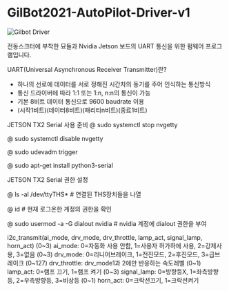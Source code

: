 # GilBot2021-AutoPilot-Driver-v1

![Gilbot Driver](https://user-images.githubusercontent.com/13266481/138188402-4b2a33d4-84f6-406c-8f56-cd2692e12103.PNG)

전동스크터에 부착한 묘듈과 Nvidia Jetson 보드의 UART 통신을 위한 펌웨어 프로그램입니다.


UART(Universal Asynchronous Receiver Transmitter)란?

- 하나의 선로에 데이터를 서로 정해진 시간차의 동기를 주어 인식하는 통신방식
- 통신 드라이버에 따라 1:1 또는 1:n, n:n의 통신이 가능
- 기본 8비트 데이터 통신으로 9600 baudrate 이용
- (시작1비트)(데이터8비트)(패리티n비트)(종료1비트)



JETSON TX2 Serial 사용 준비
@ sudo systemctl stop nvgetty

@ sudo systemctl disable nvgetty

@ sudo udevadm trigger

@ sudo apt-get install python3-serial

JETSON TX2 Serial 권한 설정

@ ls -al /dev/ttyTHS* # 연결된 THS장치들을 나열

@ id # 현재 로그온한 계정의 권한을 확인

@ sudo usermod -a -G dialout nvidia # nvidia 계정에 dialout 권한을 부여



i2c_transmit(ai_mode, drv_mode, drv_throttle, lamp_act, signal_lamp, horn_act)
(0~3)	ai_mode: 0=자동화 사용 안함, 1=사용자 허가하에 사용, 2=강제사용, 3=없음
(0~3)	drv_mode: 0=리니어브레이크, 1=전진모드, 2=후진모드, 3=급브레이크
(0~127)	drv_throttle: drv_mode1과 2에만 반응하는 속도레벨
(0~1)	lamp_act: 0=램프 끄기, 1=램프 켜기
(0~3)	signal_lamp: 0=방향등X, 1=좌측방향등, 2=우측방향등, 3=비상등
(0~1)	horn_act: 0=크락션끄기, 1=크락션켜기
